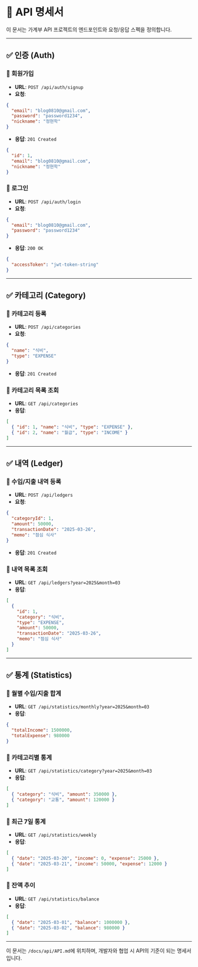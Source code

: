 # 📘 API 명세서

이 문서는 가계부 API 프로젝트의 엔드포인트와 요청/응답 스펙을 정의합니다.

---

## ✅ 인증 (Auth)

### 🔹 회원가입
- **URL**: `POST /api/auth/signup`
- **요청**:
```json
{
  "email": "blog0810@gmail.com",
  "password": "password1234",
  "nickname": "정현학"
}
```
- **응답**: `201 Created`
```json
{
  "id": 1,
  "email": "blog0810@gmail.com",
  "nickname": "정현학"
}
```

### 🔹 로그인
- **URL**: `POST /api/auth/login`
- **요청**:
```json
{
  "email": "blog0810@gmail.com",
  "password": "password1234"
}
```
- **응답**: `200 OK`
```json
{
  "accessToken": "jwt-token-string"
}
```

---

## ✅ 카테고리 (Category)

### 🔹 카테고리 등록
- **URL**: `POST /api/categories`
- **요청**:
```json
{
  "name": "식비",
  "type": "EXPENSE"
}
```
- **응답**: `201 Created`

### 🔹 카테고리 목록 조회
- **URL**: `GET /api/categories`
- **응답**:
```json
[
  { "id": 1, "name": "식비", "type": "EXPENSE" },
  { "id": 2, "name": "월급", "type": "INCOME" }
]
```

---

## ✅ 내역 (Ledger)

### 🔹 수입/지출 내역 등록
- **URL**: `POST /api/ledgers`
- **요청**:
```json
{
  "categoryId": 1,
  "amount": 50000,
  "transactionDate": "2025-03-26",
  "memo": "점심 식사"
}
```
- **응답**: `201 Created`

### 🔹 내역 목록 조회
- **URL**: `GET /api/ledgers?year=2025&month=03`
- **응답**:
```json
[
  {
    "id": 1,
    "category": "식비",
    "type": "EXPENSE",
    "amount": 50000,
    "transactionDate": "2025-03-26",
    "memo": "점심 식사"
  }
]
```

---

## ✅ 통계 (Statistics)

### 🔹 월별 수입/지출 합계
- **URL**: `GET /api/statistics/monthly?year=2025&month=03`
- **응답**:
```json
{
  "totalIncome": 1500000,
  "totalExpense": 980000
}
```

### 🔹 카테고리별 통계
- **URL**: `GET /api/statistics/category?year=2025&month=03`
- **응답**:
```json
[
  { "category": "식비", "amount": 350000 },
  { "category": "교통", "amount": 120000 }
]
```

### 🔹 최근 7일 통계
- **URL**: `GET /api/statistics/weekly`
- **응답**:
```json
[
  { "date": "2025-03-20", "income": 0, "expense": 25000 },
  { "date": "2025-03-21", "income": 50000, "expense": 12000 }
]
```

### 🔹 잔액 추이
- **URL**: `GET /api/statistics/balance`
- **응답**:
```json
[
  { "date": "2025-03-01", "balance": 1000000 },
  { "date": "2025-03-02", "balance": 980000 }
]
```

---

이 문서는 `/docs/api/API.md`에 위치하며, 개발자와 협업 시 API의 기준이 되는 명세서입니다.

